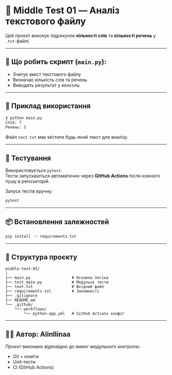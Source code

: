 # 📝 Middle Test 01 — Аналіз текстового файлу

Цей проєкт виконує підрахунок **кількості слів** та **кількості речень** у `.txt`-файлі.

---

## 🔧 Що робить скрипт (`main.py`):

- Зчитує вміст текстового файлу
- Визначає кількість слів та речень
- Виводить результат у консоль

---

## 📂 Приклад використання

```bash
$ python main.py
Слів: 7
Речень: 3
```

Файл `text.txt` має містити будь-який текст для аналізу.

---

## 🧪 Тестування

Використовується `pytest`.  
Тести запускаються автоматично через **GitHub Actions** після кожного пушу в репозиторій.

Запуск тестів вручну:

```bash
pytest
```

---

## 📦 Встановлення залежностей

```bash
pip install -r requirements.txt
```

---

## 📁 Структура проєкту

```
middle-test-01/
│
├── main.py                  # Основна логіка
├── test_main.py             # Модульні тести
├── text.txt                 # Вхідний файл
├── requirements.txt         # Залежності
├── .gitignore
├── README.md
└── .github/
    └── workflows/
        └── python-app.yml   # GitHub Actions конфіг
```

---

## 👩‍💻 Автор: Alinllinaa

Проєкт виконано відповідно до вимог модульного контролю:
- Git + коміти
- Unit-тести
- CI (GitHub Actions)
